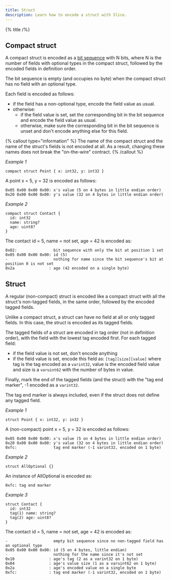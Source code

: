 ```yaml
---
title: Struct
description: Learn how to encode a struct with Slice.
---
```


{% title /%}

## Compact struct

A compact struct is encoded as a [bit sequence](../bit-sequence) with N bits, where N is the number of fields with
optional types in the compact struct, followed by the encoded fields in definition order.

The bit sequence is empty (and occupies no byte) when the compact struct has no field with an optional type.

Each field is encoded as follows:
- if the field has a non-optional type, encode the field value as usual.
- otherwise:
    - if the field value is set, set the corresponding bit in the bit sequence and encode the field value as usual.
    - otherwise, make sure the corresponding bit in the bit sequence is unset and don't encode anything else for this
      field.

{% callout type="information" %}
The name of the compact struct and the name of the struct's fields is not encoded at all. As a result, changing these
names does not break the "on-the-wire" contract.
{% /callout %}

_Example 1_

```slice
compact struct Point { x: int32, y: int32 }
```

A point x = 5, y = 32 is encoded as follows:
```
0x05 0x00 0x00 0x00: x's value (5 on 4 bytes in little endian order)
0x20 0x00 0x00 0x00: y's value (32 on 4 bytes in little endian order)
```

_Example 2_
```
compact struct Contact {
  id: int32
  name: string?
  age: uint8?
}
```

The contact id = 5, name = not set, age = 42 is encoded as:
```
0x02:                bit sequence with only the bit at position 1 set
0x05 0x00 0x00 0x00: id (5)
-                    nothing for name since the bit sequence's bit at position 0 is not set
0x2a               : age (42 encoded on a single byte)
```

## Struct

A regular (non-compact) struct is encoded like a compact struct with all the struct's non-tagged fields, in the same
order, followed by the encoded tagged fields.

Unlike a compact struct, a struct can have no field at all or only tagged fields. In this case, the struct is encoded
as its tagged fields.

The tagged fields of a struct are encoded in tag order (not in definition order), with the field with the lowest tag
encoded first. For each tagged field:
- if the field value is not set, don't encode anything
- if the field value is set, encode this field as: `[tag][size][value]` where tag is the tag encoded as a `varint32`,
value is the encoded field value and size is a `varuint62` with the number of bytes in value.

Finally, mark the end of the tagged fields (and the struct) with the "tag end marker", -1 encoded as a `varint32`.

The tag end marker is always included, even if the struct does not define any tagged field.

_Example 1_

```slice
struct Point { x: int32, y: in32 }
```

A (non-compact) point x = 5, y = 32 is encoded as follows:
```
0x05 0x00 0x00 0x00: x's value (5 on 4 bytes in little endian order)
0x20 0x00 0x00 0x00: y's value (32 on 4 bytes in little endian order)
0xfc:                tag end marker (-1 varint32, encoded on 1 byte)
```

_Example 2_

```slice
struct AllOptional {}
```

An instance of AllOptional is encoded as:
```
0xfc: tag end marker
```

_Example 3_

```slice
struct Contact {
  id: int32
  tag(1) name: string?
  tag(2) age: uint8?
}
```

The contact id = 5, name = not set, age = 42 is encoded as:
```
-                    empty bit sequence since no non-tagged field has an optional type
0x05 0x00 0x00 0x00: id (5 on 4 bytes, little endian)
-                    nothing for the name since it's not set
0x10               : age's tag (2 as a varint32 on 1 byte)
0x04               : age's value size (1 as a varuint62 on 1 byte)
0x2a               : age's encoded value on a single byte
0xfc:              : tag end marker (-1 varint32, encoded on 1 byte)
```

